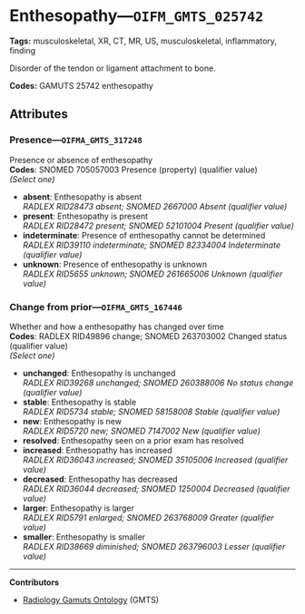 # Enthesopathy—`OIFM_GMTS_025742`

**Tags:** musculoskeletal, XR, CT, MR, US, musculoskeletal, inflammatory, finding

Disorder of the tendon or ligament attachment to bone.

**Codes:** GAMUTS 25742 enthesopathy

## Attributes

### Presence—`OIFMA_GMTS_317248`

Presence or absence of enthesopathy  
**Codes**: SNOMED 705057003 Presence (property) (qualifier value)  
*(Select one)*

- **absent**: Enthesopathy is absent  
_RADLEX RID28473 absent; SNOMED 2667000 Absent (qualifier value)_
- **present**: Enthesopathy is present  
_RADLEX RID28472 present; SNOMED 52101004 Present (qualifier value)_
- **indeterminate**: Presence of enthesopathy cannot be determined  
_RADLEX RID39110 indeterminate; SNOMED 82334004 Indeterminate (qualifier value)_
- **unknown**: Presence of enthesopathy is unknown  
_RADLEX RID5655 unknown; SNOMED 261665006 Unknown (qualifier value)_

### Change from prior—`OIFMA_GMTS_167446`

Whether and how a enthesopathy has changed over time  
**Codes**: RADLEX RID49896 change; SNOMED 263703002 Changed status (qualifier value)  
*(Select one)*

- **unchanged**: Enthesopathy is unchanged  
_RADLEX RID39268 unchanged; SNOMED 260388006 No status change (qualifier value)_
- **stable**: Enthesopathy is stable  
_RADLEX RID5734 stable; SNOMED 58158008 Stable (qualifier value)_
- **new**: Enthesopathy is new  
_RADLEX RID5720 new; SNOMED 7147002 New (qualifier value)_
- **resolved**: Enthesopathy seen on a prior exam has resolved  
- **increased**: Enthesopathy has increased  
_RADLEX RID36043 increased; SNOMED 35105006 Increased (qualifier value)_
- **decreased**: Enthesopathy has decreased  
_RADLEX RID36044 decreased; SNOMED 1250004 Decreased (qualifier value)_
- **larger**: Enthesopathy is larger  
_RADLEX RID5791 enlarged; SNOMED 263768009 Greater (qualifier value)_
- **smaller**: Enthesopathy is smaller  
_RADLEX RID38669 diminished; SNOMED 263796003 Lesser (qualifier value)_

---

**Contributors**

- [Radiology Gamuts Ontology](https://gamuts.net/) (GMTS)
